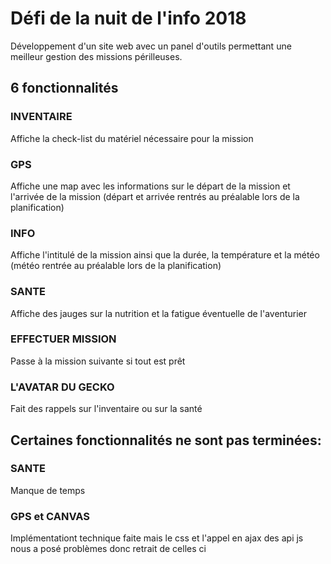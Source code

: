 # Défi de la nuit de l'info 2018 
Développement d'un site web avec un panel d'outils permettant une meilleur gestion des missions périlleuses. 

## 6 fonctionnalités 
### INVENTAIRE
Affiche la check-list du matériel nécessaire pour la mission 
### GPS
Affiche une map avec les informations sur le départ de la mission et l'arrivée de la mission (départ et arrivée rentrés au préalable lors de la planification) 
### INFO
Affiche l'intitulé de la mission ainsi que la durée, la température et la météo (météo rentrée au préalable lors de la planification)
### SANTE
Affiche des jauges sur la nutrition et la fatigue éventuelle de l'aventurier 
### EFFECTUER MISSION
Passe à la mission suivante si tout est prêt 
### L'AVATAR DU GECKO
Fait des rappels sur l'inventaire ou sur la santé

## Certaines fonctionnalités ne sont pas terminées:
### SANTE
Manque de temps

### GPS et CANVAS
Implémentationt technique faite mais le css et l'appel en ajax des api js nous a posé problèmes donc retrait de celles ci
